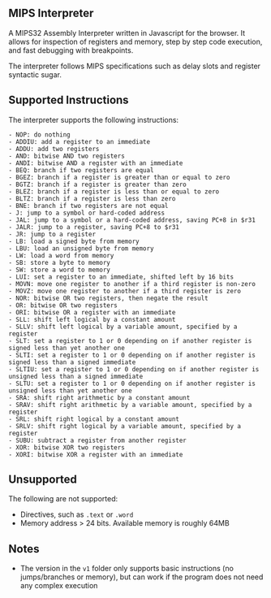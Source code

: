 MIPS Interpreter
----------------

A MIPS32 Assembly Interpreter written in Javascript for the browser. It allows for inspection of registers and memory, step by step code execution, and fast debugging with breakpoints.

The interpreter follows MIPS specifications such as delay slots and register syntactic sugar.

## Supported Instructions

The interpreter supports the following instructions:

    - NOP: do nothing
    - ADDIU: add a register to an immediate
    - ADDU: add two registers
    - AND: bitwise AND two registers
    - ANDI: bitwise AND a register with an immediate
    - BEQ: branch if two registers are equal
    - BGEZ: branch if a register is greater than or equal to zero
    - BGTZ: branch if a register is greater than zero
    - BLEZ: branch if a register is less than or equal to zero
    - BLTZ: branch if a register is less than zero
    - BNE: branch if two registers are not equal
    - J: jump to a symbol or hard-coded address
    - JAL: jump to a symbol or a hard-coded address, saving PC+8 in $r31
    - JALR: jump to a register, saving PC+8 to $r31
    - JR: jump to a register
    - LB: load a signed byte from memory
    - LBU: load an unsigned byte from memory
    - LW: load a word from memory
    - SB: store a byte to memory
    - SW: store a word to memory
    - LUI: set a register to an immediate, shifted left by 16 bits
    - MOVN: move one register to another if a third register is non-zero
    - MOVZ: move one register to another if a third register is zero
    - NOR: bitwise OR two registers, then negate the result
    - OR: bitwise OR two registers
    - ORI: bitwise OR a register with an immediate
    - SLL: shift left logical by a constant amount
    - SLLV: shift left logical by a variable amount, specified by a register
    - SLT: set a register to 1 or 0 depending on if another register is signed less than yet another one
    - SLTI: set a register to 1 or 0 depending on if another register is signed less than a signed immediate
    - SLTIU: set a register to 1 or 0 depending on if another register is unsigned less than a signed immediate
    - SLTU: set a register to 1 or 0 depending on if another register is unsigned less than yet another one
    - SRA: shift right arithmetic by a constant amount
    - SRAV: shift right arithmetic by a variable amount, specified by a register
    - SRL: shift right logical by a constant amount
    - SRLV: shift right logical by a variable amount, specified by a register
    - SUBU: subtract a register from another register
    - XOR: bitwise XOR two registers
    - XORI: bitwise XOR a register with an immediate

## Unsupported

The following are not supported:

- Directives, such as `.text` or `.word`
- Memory address > 24 bits. Available memory is roughly 64MB


## Notes

- The version in the `v1` folder only supports basic instructions (no jumps/branches or memory), but can work if the program does not need any complex execution
